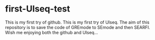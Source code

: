 # first-UIseq-test

This is my first try of github. 
This is my first try of UIseq. 
The aim of this repository is to save the code of GREmode to SEmode and then SEARFI. 
Wish me enjoying both the github and UIseq...
